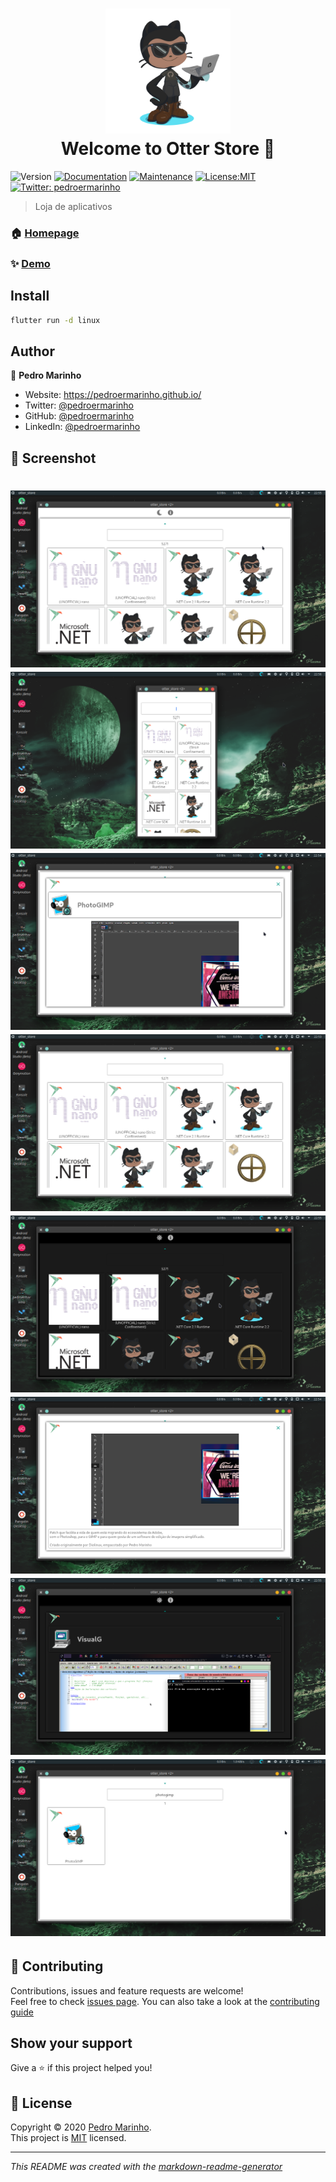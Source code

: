 <h1 align="center">
<img src="assets/Octocat.png" height="200" width="200"><br/>
Welcome to Otter Store 👋

</h1>
<p>
<img alt="Version" src="https://img.shields.io/badge/version-0.1.1-blue.svg?cacheSeconds=2592000" />
<a href="https://github.com/pedroermarinho/otter_store#readme" target="_blank"><img alt="Documentation" src="https://img.shields.io/badge/documentation-yes-brightgreen.svg" /></a>
<a href="https://github.com/pedroermarinho/otter_store/graphs/commit-activity" target="_blank"><img alt="Maintenance" src="https://img.shields.io/badge/Maintained%3F-yes-green.svg" /></a>
<a href="https://github.com/pedroermarinho/otter_store/blob/master/LICENSE" target="_blank"><img alt="License:MIT" src="https://img.shields.io/badge/License-MIT-yellow.svg" /></a>
<a href="https://twitter.com/pedroermarinho" target="_blank"><img alt="Twitter: pedroermarinho" src="https://img.shields.io/twitter/follow/pedroermarinho.svg?style=social" /></a>
</p>

> Loja de aplicativos
### 🏠 [Homepage](https://github.com/pedroermarinho/otter_store#readme)
### ✨ [Demo](https://github.com/pedroermarinho/otter_store#readme)
## Install
```sh
flutter run -d linux

```



## Author
👤 **Pedro Marinho**
* Website: https://pedroermarinho.github.io/
* Twitter: [@pedroermarinho](https://twitter.com/pedroermarinho)
* GitHub: [@pedroermarinho](https://github.com/{github_username})
* LinkedIn: [@pedroermarinho](https://linkedin.com/in/{author_linkedin_username})

## 📸 Screenshot
<h1 align="center">

<img src="screenshot/Screenshot1.png" alt="Otter Store">

<img src="screenshot/Screenshot2.png" alt="Otter Store">

<img src="screenshot/Screenshot3.png" alt="Otter Store">

<img src="screenshot/Screenshot4.png" alt="Otter Store">

<img src="screenshot/Screenshot5.png" alt="Otter Store">

<img src="screenshot/Screenshot6.png" alt="Otter Store">

<img src="screenshot/Screenshot7.png" alt="Otter Store">

<img src="screenshot/Screenshot8.png" alt="Otter Store">

</h1>

## 🤝 Contributing
Contributions, issues and feature requests are welcome!<br />Feel free to check [issues page](https://github.com/pedroermarinho/otter_store/issues). You can also take a look at the [contributing guide](https://github.com/pedroermarinho/otter_store/blob/master/CONTRIBUTING.md)
## Show your support
Give a ⭐️ if this project helped you!

## 📝 License

Copyright © 2020 [Pedro Marinho](https://github.com/pedroermarinho ).<br/>
This project is [MIT](https://github.com/pedroermarinho/otter_store/blob/master/LICENSE) licensed.

---
_This README was created with the [markdown-readme-generator](https://github.com/pedroermarinho/markdown-readme-generator)_